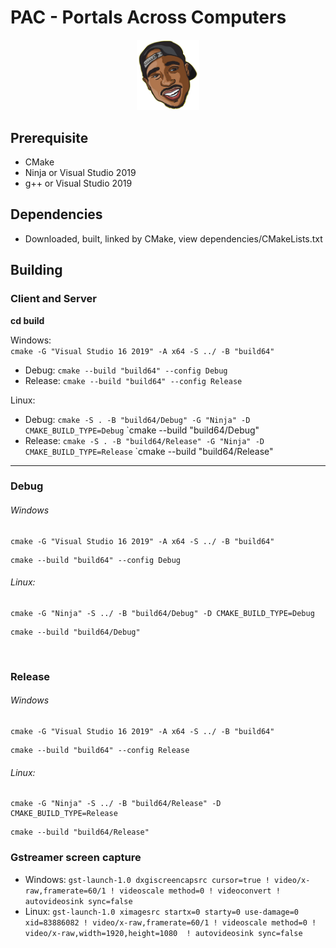 # PAC - Portals Across Computers
<p align="center"><a href="https://vuejs.org" target="_blank" rel="noopener noreferrer"><img width="100" src="assets/tupac3.png" alt="Pac logo"></a></p>

## Prerequisite
- CMake
- Ninja or Visual Studio 2019
- g++ or Visual Studio 2019

## Dependencies
- Downloaded, built, linked by CMake, view dependencies/CMakeLists.txt

## Building
### Client and Server
**cd build**

Windows:    
`cmake -G "Visual Studio 16 2019" -A x64 -S ../ -B "build64"`
- Debug:
	`cmake --build "build64" --config Debug`
- Release:
	`cmake --build "build64" --config Release`

Linux:  
- Debug:
	`cmake -S . -B "build64/Debug" -G "Ninja" -D CMAKE_BUILD_TYPE=Debug`
	`cmake --build "build64/Debug"
- Release: 
	`cmake -S . -B "build64/Release" -G "Ninja" -D CMAKE_BUILD_TYPE=Release`
	`cmake --build "build64/Release"

<hr>

### Debug
###### Windows


```shell
cmake -G "Visual Studio 16 2019" -A x64 -S ../ -B "build64"
```

```shell
cmake --build "build64" --config Debug
```

###### Linux:

```shell
cmake -G "Ninja" -S ../ -B "build64/Debug" -D CMAKE_BUILD_TYPE=Debug
```

```shell
cmake --build "build64/Debug"
```

<br>

### Release
###### Windows


```shell
cmake -G "Visual Studio 16 2019" -A x64 -S ../ -B "build64"
```

```shell
cmake --build "build64" --config Release
```

###### Linux:

```shell
cmake -G "Ninja" -S ../ -B "build64/Release" -D CMAKE_BUILD_TYPE=Release
```

```shell
cmake --build "build64/Release"
```

### Gstreamer screen capture

- Windows: `gst-launch-1.0 dxgiscreencapsrc cursor=true ! video/x-raw,framerate=60/1 ! videoscale method=0 ! videoconvert ! autovideosink sync=false`
- Linux: `gst-launch-1.0 ximagesrc startx=0 starty=0 use-damage=0 xid=83886082 ! video/x-raw,framerate=60/1 ! videoscale method=0 ! video/x-raw,width=1920,height=1080  ! autovideosink sync=false`

